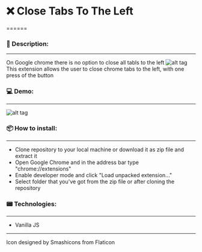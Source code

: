 # ❌ Close Tabs To The Left
======
### 📝 Description:
------
On Google chrome there is no option to close all tabls to the left
![alt tag](https://raw.githubusercontent.com/fr1sk/chrome-close-to-the-left/master/chrome.png)
This extension allows the user to close chrome tabs to the left, with one press of the button

### 💻 Demo:
------
![alt tag](https://raw.githubusercontent.com/fr1sk/chrome-close-to-the-left/master/demo.gif)

### 📦 How to install:
------
* Clone repository to your local machine or download it as zip file and extract it
* Open Google Chrome and in the address bar type "chrome://extensions"
* Enable developer mode and click "Load unpacked extension..."
* Select folder that you've got from the zip file or after cloning the repository

### 📟 Technologies:
------
* Vanilla JS


------
Icon designed by Smashicons from Flaticon
